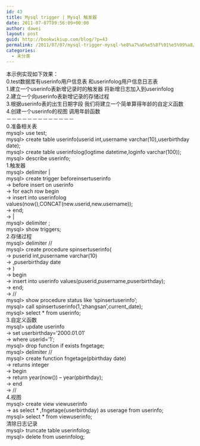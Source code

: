 ```yaml
---
id: 43
title: Mysql trigger | Mysql 触发器
date: 2011-07-07T09:56:09+00:00
author: dawei
layout: post
guid: http://bookwikiup.com/blog/?p=43
permalink: /2011/07/07/mysql-trigger-mysql-%e8%a7%a6%e5%8f%91%e5%99%a8/
categories:
  - 未分类
---
```

本示例实现如下效果：  
0.test数据库有userinfo用户信息表 和userinfolog用户信息日志表  
1.建立一个userinfo表新增记录时的触发器 将新增日志加入到userinfolog  
2.建立一个向userinfo表新增记录的存储过程  
3.根据userinfo表的出生日期字段 我们将建立一个简单算得年龄的自定义函数  
4.创建一个userinfo的视图 调用年龄函数  
－－－－－－－－－－－－－  
0.准备相关表  
mysql> use test;  
mysql> create table userinfo(userid int,username varchar(10),userbirthday date);  
mysql> create table userinfolog(logtime datetime,loginfo varchar(100));  
mysql> describe userinfo;  
1.触发器  
mysql> delimiter |  
mysql> create trigger beforeinsertuserinfo   
-> before insert on userinfo   
-> for each row begin   
-> insert into userinfolog values(now(),CONCAT(new.userid,new.username));   
-> end;   
-> |  
mysql> delimiter ;  
mysql> show triggers;  
2.存储过程  
mysql> delimiter //  
mysql> create procedure spinsertuserinfo(   
-> puserid int,pusername varchar(10)   
-> ,puserbirthday date   
-> )   
-> begin   
-> insert into userinfo values(puserid,pusername,puserbirthday);   
-> end;   
-> //  
mysql> show procedure status like &#8216;spinsertuserinfo&#8217;;  
mysql> call spinsertuserinfo(1,&#8217;zhangsan&#8217;,current_date);  
mysql> select * from userinfo;  
3.自定义函数  
mysql> update userinfo   
-> set userbirthday=&#8217;2000.01.01&#8242;   
-> where userid=&#8217;1&#8242;;  
mysql> drop function if exists fngetage;  
mysql> delimiter //  
mysql> create function fngetage(pbirthday date)   
-> returns integer   
-> begin   
-> return year(now()) &#8211; year(pbirthday);   
-> end   
-> //  
4.视图  
mysql> create view viewuserinfo   
-> as select * ,fngetage(userbirthday) as userage from userinfo;  
mysql> select * from viewuserinfo;  
清除日志记录  
mysql> truncate table userinfolog;  
mysql> delete from userinfolog;